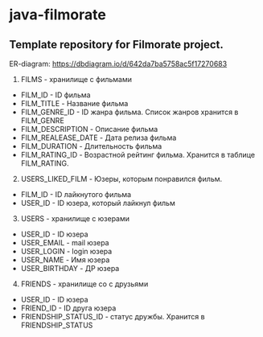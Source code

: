 # java-filmorate
Template repository for Filmorate project.
---
ER-diagram: https://dbdiagram.io/d/642da7ba5758ac5f17270683

1. FILMS - хранилище с фильмами
* FILM_ID - ID фильма
* FILM_TITLE - Название фильма
* FILM_GENRE_ID - ID жанра фильма. Список жанров хранится в FILM_GENRE
* FILM_DESCRIPTION - Описание фильма
* FILM_REALEASE_DATE - Дата релиза фильма
* FILM_DURATION - Длительность фильма
* FILM_RATING_ID - Возрастной рейтинг фильма. Хранится в таблице FILM_RATING.
2. USERS_LIKED_FILM - Юзеры, которым понравился фильм.
* FILM_ID - ID лайкнутого фильма
* USER_ID - ID юзера, который лайкнул фильм
3. USERS - хранилище с юзерами
* USER_ID - ID юзера
* USER_EMAIL - mail юзера
* USER_LOGIN - login юзера
* USER_NAME - Имя юзера
* USER_BIRTHDAY - ДР юзера
4. FRIENDS - хранилище со с друзьями
* USER_ID - ID юзера
* FRIEND_ID - ID друга юзера
* FRIENDSHIP_STATUS_ID - статус дружбы. Хранится в FRIENDSHIP_STATUS
